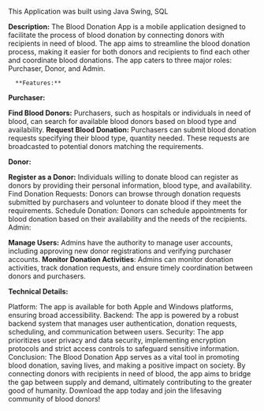 This Application was built using Java Swing, SQL

**Description:**
The Blood Donation App is a mobile application designed to facilitate the process of blood donation by connecting donors with recipients in need of blood. The app aims to streamline the blood donation process, making it easier for both donors and recipients to find each other and coordinate blood donations. The app caters to three major roles: Purchaser, Donor, and Admin.

      **Features:**

**Purchaser:**

**Find Blood Donors:** Purchasers, such as hospitals or individuals in need of blood, can search for available blood donors based on blood type and availability.
**Request Blood Donation:** Purchasers can submit blood donation requests specifying their blood type, quantity needed. These requests are broadcasted to potential donors matching the requirements.

**Donor:**

**Register as a Donor:** Individuals willing to donate blood can register as donors by providing their personal information, blood type, and availability.
Find Donation Requests: Donors can browse through donation requests submitted by purchasers and volunteer to donate blood if they meet the requirements.
Schedule Donation: Donors can schedule appointments for blood donation based on their availability and the needs of the recipients.
Admin:

**Manage Users:** Admins have the authority to manage user accounts, including approving new donor registrations and verifying purchaser accounts.
**Monitor Donation Activities**: Admins can monitor donation activities, track donation requests, and ensure timely coordination between donors and purchasers.


**Technical Details:**

Platform: The app is available for both Apple and Windows platforms, ensuring broad accessibility.
Backend: The app is powered by a robust backend system that manages user authentication, donation requests, scheduling, and communication between users.
Security: The app prioritizes user privacy and data security, implementing encryption protocols and strict access controls to safeguard sensitive information.
Conclusion:
The Blood Donation App serves as a vital tool in promoting blood donation, saving lives, and making a positive impact on society. By connecting donors with recipients in need of blood, the app aims to bridge the gap between supply and demand, ultimately contributing to the greater good of humanity. Download the app today and join the lifesaving community of blood donors!
